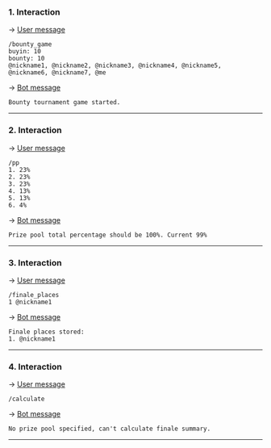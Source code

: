 ### 1. Interaction

&rarr; <ins>User message</ins>

```
/bounty_game
buyin: 10
bounty: 10
@nickname1, @nickname2, @nickname3, @nickname4, @nickname5, @nickname6, @nickname7, @me 
```

&rarr; <ins>Bot message</ins>

``` 
Bounty tournament game started. 
``` 
___

### 2. Interaction

&rarr; <ins>User message</ins>

```
/pp 
1. 23%
2. 23%
3. 23%
4. 13%
5. 13%
6. 4% 
```

&rarr; <ins>Bot message</ins>

``` 
Prize pool total percentage should be 100%. Current 99% 
``` 
___

### 3. Interaction

&rarr; <ins>User message</ins>

```
/finale_places
1 @nickname1 
```

&rarr; <ins>Bot message</ins>

``` 
Finale places stored:
1. @nickname1 
``` 
___

### 4. Interaction

&rarr; <ins>User message</ins>

```
/calculate 
```

&rarr; <ins>Bot message</ins>

``` 
No prize pool specified, can't calculate finale summary. 
``` 
___